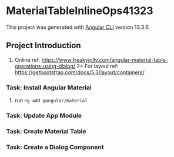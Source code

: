 # MaterialTableInlineOps41323

This project was generated with [Angular CLI](https://github.com/angular/angular-cli) version 13.3.6.

## Project Introduction

1. Online ref: <https://www.freakyjolly.com/angular-material-table-operations-using-dialog/>
2> For layout ref: <https://getbootstrap.com/docs/5.3/layout/containers/>

### Task: Install Angular Material

1. run `ng add @angular/material`

### Task: Update App Module

### Task: Create Material Table

### Task: Create a Dialog Component
